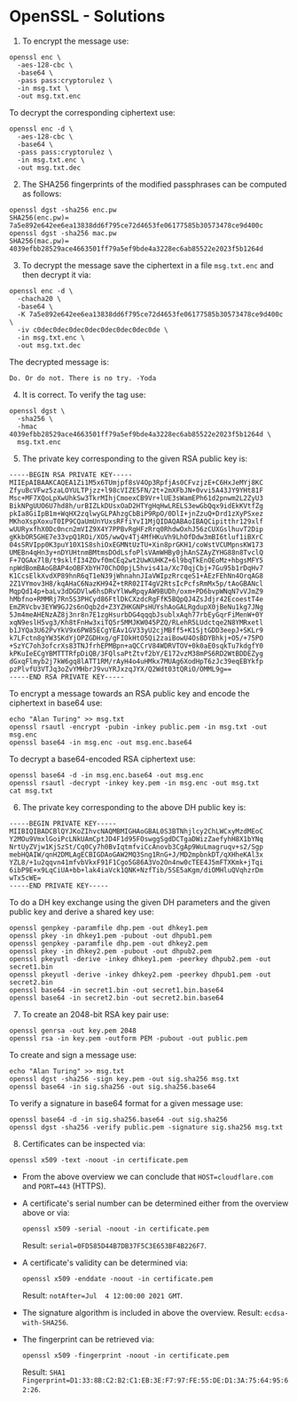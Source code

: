 # OpenSSL - Solutions

1. To encrypt the message use:

  ```
  openssl enc \
    -aes-128-cbc \
    -base64 \
    -pass pass:cryptorulez \
    -in msg.txt \
    -out msg.txt.enc
  ```

  To decrypt the corresponding ciphertext use:

  ```
  openssl enc -d \
    -aes-128-cbc \
    -base64 \
    -pass pass:cryptorulez \
    -in msg.txt.enc \
    -out msg.txt.dec
  ```

2. The SHA256 fingerprints of the modified passphrases can be computed as follows:

  ```
  openssl dgst -sha256 enc.pw
  SHA256(enc.pw)= 7a5e892e642ee6ea13838dd6f795ce72d4653fe06177585b30573478ce9d400c
  openssl dgst -sha256 mac.pw
  SHA256(mac.pw)= 4039efbb28529ace4663501ff79a5ef9bde4a3228ec6ab85522e2023f5b1264d
  ```

3. To decrypt the message save the ciphertext in a file `msg.txt.enc` and then decrypt it via:

  ```
  openssl enc -d \
    -chacha20 \
    -base64 \
    -K 7a5e892e642ee6ea13838dd6f795ce72d4653fe06177585b30573478ce9d400c \
    -iv c0dec0dec0dec0dec0dec0dec0dec0de \
    -in msg.txt.enc \
    -out msg.txt.dec
  ```

  The decrypted message is: 
  
  ```
  Do. Or do not. There is no try. -Yoda
  ```

4. It is correct. To verify the tag use:

  ```
  openssl dgst \
    -sha256 \
    -hmac 4039efbb28529ace4663501ff79a5ef9bde4a3228ec6ab85522e2023f5b1264d \
    msg.txt.enc
  ```

5. The private key corresponding to the given RSA public key is:

  ```
  -----BEGIN RSA PRIVATE KEY-----
  MIIEpAIBAAKCAQEA1Zi1M5x6TUmjpf8sV4Op3RpfjAs0CFvzjzE+C6HxJeMYj8KC
  ZfyuBcVFwz5zaLOYULTPjzz+l98cVIZE5FN/2t+2mXFbJN+0vvi5A43JY9YHt81F
  Msc+MF7XQoLpXwUhkSw3TkrMIhjCmoexCB9Vr+lUE3sWamEPh61d2pnwm2L2ZyU3
  BikNPgUUO6U7hd8h/urBIZLkDUsxOaD2HTYgHqHwLRELS3ewGbQqx9idEkKVtfZg
  pkIa8GiIpB1m+WqHX2zqlwyGLPAhzgCbBiP9RpO/0DlI+jnZzuQ+Drd1zXyPSxez
  MKhoXspXoxuT0IP9CQaUmUnYUxsRFfiYvI1MjQIDAQABAoIBAQCipitthr129xlf
  wUURyxfhX0Dc0ncn2mVIZ9X4Y7PPBvRgHFzRrq0RhdwOxhJ56zCUXGslhuvT2Dip
  gKkbOR5GHE7e33vpQ1ROi/XO5/wwQv4Tj4MfHKuVh9LhOfDdw3mBI6tluf1iBXrC
  04sSRVIpp0K3puY10X1S8shiOxEGMNtUzTU+Xin8prGKH1/coWstVCUMpnsKW173
  UMEBn4qHn3y+nDYUHtnmBMtmsDOdLsfoPlsVAmWHBy0jhAnSZAyZYHG88n8TvclQ
  F+7QGAx7lB/t9sklfI34ZOvf0mCEq2wt2UwKUHKZ+6l9bqTkEnOEoMz+hbgsMFY5
  npWdBomBAoGBAP4oOBFXbYH70ChO0pjL5hvis41a/Xc70qjCbj+7Gu95b1rDqHv7
  K1CcsElkXvdXP89hnR6qT1eN39jWhnahnJIaVWIpzRrcqeS1+AEzFEhNn4OrqAG8
  2Z1VYmov3H8/kqAHaC6NazKH94Z+tRR02IT4gV2RtsIcPcfsRmMx5p/tAoGBANcl
  MqpQd14p+baLv3dDGDVlw6hsDRvYlWwRpqyAW9BUDh/oxm+PD6bvpWNqN7vVJmZ9
  hMbfno+RMMRj7Rn5S3PHCyd86FtlDkCXzdcRgFfK5BQpQJ4ZsJdjr42EcoestT4e
  EmZRVcbv3EYW9GJ2s6nOqb2d+Z3YZHKGNPsHUYshAoGALRgdupX0jBeNu1kg7JNg
  5Jm4meAHENzAZ8j3nr8n7E1zgHsurbDG4qqqbJsublxAqh77rbEyGqrFiMenW+0Y
  xqN9eslH5vg3/Kh8tFnHw3xiTQ5r5MMJKW045PZQ/RLehR5LUdctqe2N8YMRxetl
  b1JYQa3U62PvYkV9x6PW85ECgYEAv1GV33yU2cjMBff5+K1SjtGDD3eepJ+SKLr9
  k7LFctn8gYW3SKdYjOPZGDHxg/gFIOkHtO5Qi2zaiBowU4OsBDYBhkj+O5/+75PO
  +SzYC7oh3ofcrXs83TNJfrhEPMBpn+aQCCrV84WDRVTOV+0k0aE0sqkTu7kdgfY0
  kPKuIeECgYBMTTTRfpDiQB/3FQlsaPtZtvf2bY/E172vzM38mPS6RD2WtBDDEZyg
  dGxqFlmyb2j7kW6gq8lATT1RM/rAyH4o4uHMkx7MUAg6XodHpT6zJc39eqEBYkfp
  pzPlvfU3VTJq3oZvYMHbrJ9vuYRJxzqJYX/Q2Wdt03tQRiO/OMML9g==
  -----END RSA PRIVATE KEY-----
  ```

  To encrypt a message towards an RSA public key and encode the ciphertext in base64 use:

  ```
  echo "Alan Turing" >> msg.txt
  openssl rsautl -encrypt -pubin -inkey public.pem -in msg.txt -out msg.enc
  openssl base64 -in msg.enc -out msg.enc.base64
  ```

  To decrypt a base64-encoded RSA ciphertext use:

  ```
  openssl base64 -d -in msg.enc.base64 -out msg.enc
  openssl rsautl -decrypt -inkey key.pem -in msg.enc -out msg.txt
  cat msg.txt
  ```

6. The private key corresponding to the above DH public key is:

  ```
  -----BEGIN PRIVATE KEY-----
  MIIBIQIBADCBlQYJKoZIhvcNAQMBMIGHAoGBAL0S3BTNhjlcy2ChLWCxyMzdMEoC
  Y2MOu9VmxlGoiPcLNkUAmCptJD4F1d95FOswggSgdDCTgaDWizZaefyhH8X1bYNq
  NrtUyZVjw1KjSzSt/Cq0Cy7h0BvIqtmfviCcAnovb3CgAp9WuLmagruqv+s2/Sgp
  mebHQAIW/qnH2DMLAgECBIGDAoGAW2MQ3Sng1RnG+J/MD2mpbnkDT/qXHheKAl3x
  YZL8/+1u2qqvn41mfvbVkxF91F1Cgo5G86A3Vo2On4nw0cTEE4J5mFTXKmk+jTqi
  6ibP9E+x9LqCiUA+bb+lak4iaVck1QNK+NzfTib/5SE5aKgm/diOMHluQVqhzrDm
  wTx5cWE=
  -----END PRIVATE KEY-----
  ```

  To do a DH key exchange using the given DH parameters and the given public
  key and derive a shared key use:

  ```
  openssl genpkey -paramfile dhp.pem -out dhkey1.pem
  openssl pkey -in dhkey1.pem -pubout -out dhpub1.pem
  openssl genpkey -paramfile dhp.pem -out dhkey2.pem
  openssl pkey -in dhkey2.pem -pubout -out dhpub2.pem
  openssl pkeyutl -derive -inkey dhkey1.pem -peerkey dhpub2.pem -out secret1.bin
  openssl pkeyutl -derive -inkey dhkey2.pem -peerkey dhpub1.pem -out secret2.bin
  openssl base64 -in secret1.bin -out secret1.bin.base64
  openssl base64 -in secret2.bin -out secret2.bin.base64
  ```

7. To create an 2048-bit RSA key pair use: 

  ```
  openssl genrsa -out key.pem 2048
  openssl rsa -in key.pem -outform PEM -pubout -out public.pem
  ```

  To create and sign a message use:

  ```
  echo "Alan Turing" >> msg.txt
  openssl dgst -sha256 -sign key.pem -out sig.sha256 msg.txt
  openssl base64 -in sig.sha256 -out sig.sha256.base64
  ```

  To verify a signature in base64 format for a given message use:

  ```
  openssl base64 -d -in sig.sha256.base64 -out sig.sha256
  openssl dgst -sha256 -verify public.pem -signature sig.sha256 msg.txt
  ```

8. Certificates can be inspected via: 

  ```
  openssl x509 -text -noout -in certificate.pem
  ```

  - From the above overview we can conclude that `HOST=cloudflare.com` and `PORT=443` (HTTPS).
  - A certificate's serial number can be determined either from the overview above or via:

    ```
    openssl x509 -serial -noout -in certificate.pem
    ```

    Result: `serial=0FD585D44B7DB37F5C3E653BF4B226F7`.

  - A certificate's validity can be determined via:

    ```
    openssl x509 -enddate -noout -in certificate.pem
    ```

    Result: `notAfter=Jul  4 12:00:00 2021 GMT`.

  - The signature algorithm is included in above the overview. Result: `ecdsa-with-SHA256`.

  - The fingerprint can be retrieved via:

    ```
    openssl x509 -fingerprint -noout -in certificate.pem
    ```

    Result: `SHA1 Fingerprint=D1:33:8B:C2:B2:C1:EB:3E:F7:97:FE:55:DE:D1:3A:75:64:95:62:26`.


